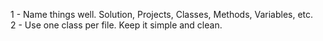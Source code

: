 1 - Name things well. Solution, Projects, Classes, Methods, Variables, etc. <br />
2 - Use one class per file. Keep it simple and clean.
